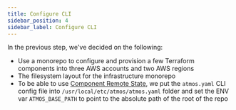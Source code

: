 ```yaml
---
title: Configure CLI
sidebar_position: 4
sidebar_label: Configure CLI
---
```


In the previous step, we've decided on the following:

- Use a monorepo to configure and provision a few Terraform components into three AWS accounts and two AWS regions
- The filesystem layout for the infrastructure monorepo
- To be able to use [Component Remote State](/core-concepts/components/remote-state), we put the `atmos.yaml` CLI config file
  into `/usr/local/etc/atmos/atmos.yaml` folder and set the ENV var `ATMOS_BASE_PATH` to point to the absolute path of the root of the repo
